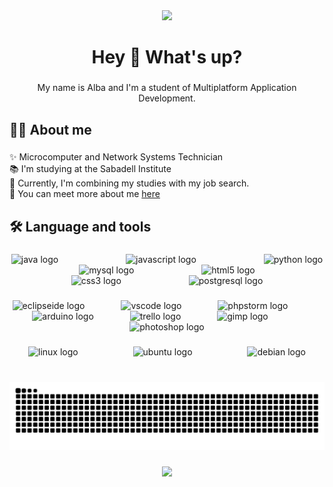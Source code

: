 <div align="center">
  <img height="200" src="https://media2.giphy.com/media/v1.Y2lkPTc5MGI3NjExNmNqbXN5NTBnemFqdm45aTZjbzdlb2hjbnVreXJwc2sxMzlzY3ludyZlcD12MV9pbnRlcm5hbF9naWZfYnlfaWQmY3Q9Zw/e2cVxX6XuTaRW/giphy.gif"  />
</div>

###

<h1 align="center">Hey 👋 What's up?</h1>

###

<p align="center">My name is Alba and I'm a student of Multiplatform Application Development.</p>

###

<h2 align="left">👩‍💻  About me</h2>

###

✨ Microcomputer and Network Systems Technician<br>📚 I'm studying at the Sabadell Institute<br>🎯 Currently, I'm combining my studies with my job search.<br>🎲 You can meet more about me [here](https://about.me/albadiazbazan)

###

<h2 align="left">🛠 Language and tools</h2>

###

<div align="center">
  <img src="https://skillicons.dev/icons?i=java" height="60" alt="java logo"  />
  <img width="100" />
  <img src="https://skillicons.dev/icons?i=js" height="60" alt="javascript logo"  />
  <img width="100" />
  <img src="https://skillicons.dev/icons?i=py" height="60" alt="python logo"  />
  <img width="100" />
  <img src="https://skillicons.dev/icons?i=mysql" height="60" alt="mysql logo"  />
  <img width="100" />
  <img src="https://skillicons.dev/icons?i=html" height="60" alt="html5 logo"  />
  <img width="100" />
  <img src="https://skillicons.dev/icons?i=css" height="60" alt="css3 logo"  />
  <img width="100" />
  <img src="https://skillicons.dev/icons?i=postgres" height="60" alt="postgresql logo"  />
</div>

###

<div align="center">
  <img src="https://img.shields.io/badge/Eclipse IDE-2C2255?logo=eclipseide&logoColor=white&style=for-the-badge" height="50" alt="eclipseide logo"  />
  <img width="50" />
  <img src="https://img.shields.io/badge/Visual Studio Code-007ACC?logo=visualstudiocode&logoColor=white&style=for-the-badge" height="50" alt="vscode logo"  />
  <img width="50" />
  <img src="https://img.shields.io/badge/PhpStorm-000000?logo=phpstorm&logoColor=white&style=for-the-badge" height="50" alt="phpstorm logo"  />
  <img width="50" />
  <img src="https://img.shields.io/badge/Arduino-00979D?logo=arduino&logoColor=white&style=for-the-badge" height="50" alt="arduino logo"  />
  <img width="50" />
  <img src="https://img.shields.io/badge/Trello-0052CC?logo=trello&logoColor=white&style=for-the-badge" height="50" alt="trello logo"  />
  <img width="50" />
  <img src="https://img.shields.io/badge/GIMP-5C5543?logo=gimp&logoColor=white&style=for-the-badge" height="50" alt="gimp logo"  />
  <img width="50" />
  <img src="https://img.shields.io/badge/Adobe Photoshop-31A8FF?logo=adobephotoshop&logoColor=black&style=for-the-badge" height="50" alt="photoshop logo"  />
</div>

###

<div align="center">
  <img src="https://cdn.simpleicons.org/linux/FCC624" height="50" alt="linux logo"  />
  <img width="80" />
  <img src="https://img.shields.io/badge/Ubuntu-E95420?logo=ubuntu&logoColor=white&style=for-the-badge" height="50" alt="ubuntu logo"  />
  <img width="80" />
  <img src="https://img.shields.io/badge/Debian-A81D33?logo=debian&logoColor=white&style=for-the-badge" height="50" alt="debian logo"  />
</div>

###

<picture>
  <source media="(prefers-color-scheme: dark)" srcset="https://raw.githubusercontent.com/albaboo/albaboo/output/github-contribution-grid-snake-dark.svg">
  <source media="(prefers-color-scheme: light)" srcset="https://raw.githubusercontent.com/albaboo/albaboo/output/github-contribution-grid-snake.svg">
  <img alt="github contribution grid snake animation" src="https://raw.githubusercontent.com/albaboo/albaboo/output/github-contribution-grid-snake.svg">
</picture>

###

<div align="center">
  <img src="https://profile-counter.glitch.me/albaboo/count.svg?"  />
</div>

###
